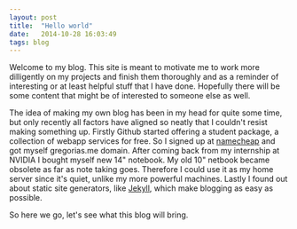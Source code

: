 ```yaml
---
layout: post
title:  "Hello world"
date:   2014-10-28 16:03:49
tags: blog
---
```

Welcome to my blog. This site is meant to motivate me to work more dilligently
on my projects and finish them thoroughly and as a reminder of interesting or
at least helpful stuff that I have done. Hopefully there will be some content
that might be of interested to someone else as well.

The idea of making my own blog has been in my head for quite some time, but only
recently all factors have aligned so neatly that I couldn't resist making
something up. Firstly Github started offering a student package, a collection of
webapp services for free. So I signed up at [namecheap][namecheap] and got
myself gregorias.me domain. After coming back from my internship at NVIDIA I
bought myself new 14" notebook. My old 10" netbook became obsolete as far as
note taking goes. Therefore I could use it as my home server since it's quiet,
unlike my more powerful machines. Lastly I found out about static site
generators, like [Jekyll][jekyll], which make blogging as easy as possible.

So here we go, let's see what this blog will bring.

[namecheap]: https://www.namecheap.com/
[jekyll]: http://jekyllrb.com/
